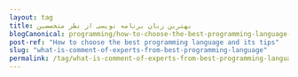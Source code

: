 ```yaml
---
layout: tag
title: بهترین زبان برنامه نویسی از نظر متخصصین
blogCanonical: programming/how-to-choose-the-best-programming-language-and-its-tips-fa/
post-ref: "How to choose the best programming language and its tips"
slug: "what-is-comment-of-experts-from-best-programming-language"
permalink: /tag/what-is-comment-of-experts-from-best-programming-language-fa/
---
```


